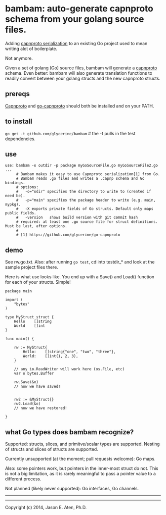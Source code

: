 bambam: auto-generate capnproto schema from your golang source files.
======

Adding [capnproto serialization](https://github.com/glycerine/go-capnproto) to an existing Go project used to mean writing alot of boilerplate.

Not anymore.

Given a set of golang (Go) source files, bambam will generate a [capnproto](http://kentonv.github.io/capnproto/) schema. Even better: bambam will also generate translation functions to readily convert between your golang structs and the new capnproto structs.

prereqs
-------

[Capnproto](http://kentonv.github.io/capnproto/) and [go-capnproto](https://github.com/glycerine/go-capnproto) should both be installed and on your PATH.

to install
--------

`go get -t github.com/glycerine/bambam`  # the -t pulls in the test dependencies.

use
---------

~~~
use: bambam -o outdir -p package myGoSourceFile.go myGoSourceFile2.go ...
     # Bambam makes it easy to use Capnproto serialization[1] from Go.
     # Bambam reads .go files and writes a .capnp schema and Go bindings.
     # options:
     #   -o="odir" specifies the directory to write to (created if need be).
     #   -p="main" specifies the package header to write (e.g. main, mypkg).
     #   -X exports private fields of Go structs. Default only maps public fields.
     #   -version   shows build version with git commit hash
     # required: at least one .go source file for struct definitions. Must be last, after options.
     #
     # [1] https://github.com/glycerine/go-capnproto 
~~~

demo
-----

See rw.go.txt. Also: after running `go test`, cd into testdir_* and look at the sample project files there.

Here is what use looks like. You end up with a Save() and Load() function for each of your structs. Simple!

~~~
package main

import (
    "bytes"
)

type MyStruct struct {
	Hello    []string
	World    []int
}

func main() {

	rw := MyStruct{
		Hello:    []string{"one", "two", "three"},
		World:    []int{1, 2, 3},
	}

    // any io.ReadWriter will work here (os.File, etc)
	var o bytes.Buffer

	rw.Save(&o)
    // now we have saved!


    rw2 := &MyStruct{}
	rw2.Load(&o)
    // now we have restored!

}

~~~

what Go types does bambam recognize?
----------------------------------------

Supported: structs, slices, and primitve/scalar types are supported. Nesting of structs and slices of structs are supported.

Currently unsupported (at the moment; pull requests welcome): Go maps.  

Also: some pointers work, but pointers in the inner-most struct do not. This is not a big limitation, as it is rarely meaningful to pass a pointer value to a different process.

Not planned (likely never supported): Go interfaces, Go channels.

-----
-----

Copyright (c) 2014, Jason E. Aten, Ph.D.


